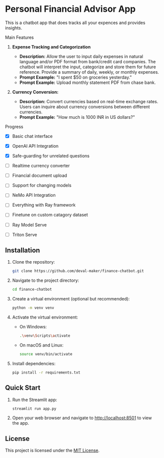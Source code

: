 # Personal Financial Advisor App

This is a chatbot app that does tracks all your expences and provides insights.

Main Features
1. **Expense Tracking and Categorization**
   - **Description:** Allow the user to input daily expenses in natural language and/or PDF format from bank/credit card companies. The chatbot will interpret the input, categorize and store them for future reference. Provide a summary of daily, weekly, or monthly expenses.
   - **Prompt Example:** "I spent $50 on groceries yesterday."
   - **Prompt Example:** Upload monthly statement PDF from chase bank.


2. **Currency Conversion:**
   - **Description:** Convert currencies based on real-time exchange rates. Users can inquire about currency conversions between different currencies.
   - **Prompt Example:** "How much is 1000 INR in US dollars?"


Progress

- [x] Basic chat interface 
- [x] OpenAI API Integration
- [x] Safe-guarding for unrelated questions
- [ ] Realtime currency converter
- [ ] Financial document upload
- [ ] Support for changing models
- [ ] NeMo API Integration
- [ ] Everything with Ray framework
- [ ] Finetune on custom catagory dataset
- [ ] Ray Model Serve
- [ ] Triton Serve


## Installation

1. Clone the repository:

   ```bash
   git clone https://github.com/deval-maker/finance-chatbot.git
   ```

2. Navigate to the project directory:

   ```bash
   cd finance-chatbot
   ```

3. Create a virtual environment (optional but recommended):

   ```bash
   python -m venv venv
   ```

4. Activate the virtual environment:

   - On Windows:

     ```bash
     .\venv\Scripts\activate
     ```

   - On macOS and Linux:

     ```bash
     source venv/bin/activate
     ```

5. Install dependencies:

   ```bash
   pip install -r requirements.txt
   ```

## Quick Start

1. Run the Streamlit app:

   ```bash
   streamlit run app.py
   ```

2. Open your web browser and navigate to [http://localhost:8501](http://localhost:8501) to view the app.



## License

This project is licensed under the [MIT License](LICENSE).
```
